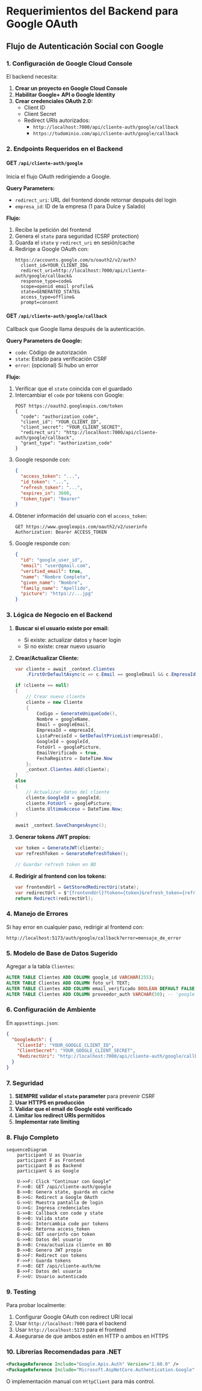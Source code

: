 # Requerimientos del Backend para Google OAuth

## Flujo de Autenticación Social con Google

### 1. Configuración de Google Cloud Console

El backend necesita:

1. **Crear un proyecto en Google Cloud Console**
2. **Habilitar Google+ API o Google Identity**
3. **Crear credenciales OAuth 2.0:**
   - Client ID
   - Client Secret
   - Redirect URIs autorizados: 
     - `http://localhost:7000/api/cliente-auth/google/callback`
     - `https://tudominio.com/api/cliente-auth/google/callback`

### 2. Endpoints Requeridos en el Backend

#### **GET `/api/cliente-auth/google`**
Inicia el flujo OAuth redirigiendo a Google.

**Query Parameters:**
- `redirect_uri`: URL del frontend donde retornar después del login
- `empresa_id`: ID de la empresa (1 para Dulce y Salado)

**Flujo:**
1. Recibe la petición del frontend
2. Genera el `state` para seguridad (CSRF protection)
3. Guarda el `state` y `redirect_uri` en sesión/cache
4. Redirige a Google OAuth con:
   ```
   https://accounts.google.com/o/oauth2/v2/auth?
     client_id=YOUR_CLIENT_ID&
     redirect_uri=http://localhost:7000/api/cliente-auth/google/callback&
     response_type=code&
     scope=openid email profile&
     state=GENERATED_STATE&
     access_type=offline&
     prompt=consent
   ```

#### **GET `/api/cliente-auth/google/callback`**
Callback que Google llama después de la autenticación.

**Query Parameters de Google:**
- `code`: Código de autorización
- `state`: Estado para verificación CSRF
- `error`: (opcional) Si hubo un error

**Flujo:**
1. Verificar que el `state` coincida con el guardado
2. Intercambiar el `code` por tokens con Google:
   ```http
   POST https://oauth2.googleapis.com/token
   {
     "code": "authorization_code",
     "client_id": "YOUR_CLIENT_ID",
     "client_secret": "YOUR_CLIENT_SECRET",
     "redirect_uri": "http://localhost:7000/api/cliente-auth/google/callback",
     "grant_type": "authorization_code"
   }
   ```
3. Google responde con:
   ```json
   {
     "access_token": "...",
     "id_token": "...",
     "refresh_token": "...",
     "expires_in": 3600,
     "token_type": "Bearer"
   }
   ```
4. Obtener información del usuario con el `access_token`:
   ```http
   GET https://www.googleapis.com/oauth2/v2/userinfo
   Authorization: Bearer ACCESS_TOKEN
   ```
5. Google responde con:
   ```json
   {
     "id": "google_user_id",
     "email": "user@gmail.com",
     "verified_email": true,
     "name": "Nombre Completo",
     "given_name": "Nombre",
     "family_name": "Apellido",
     "picture": "https://...jpg"
   }
   ```

### 3. Lógica de Negocio en el Backend

1. **Buscar si el usuario existe por email:**
   - Si existe: actualizar datos y hacer login
   - Si no existe: crear nuevo usuario

2. **Crear/Actualizar Cliente:**
   ```csharp
   var cliente = await _context.Clientes
       .FirstOrDefaultAsync(c => c.Email == googleEmail && c.EmpresaId == empresaId);

   if (cliente == null)
   {
       // Crear nuevo cliente
       cliente = new Cliente
       {
           Codigo = GenerateUniqueCode(),
           Nombre = googleName,
           Email = googleEmail,
           EmpresaId = empresaId,
           ListaPrecioId = GetDefaultPriceList(empresaId),
           GoogleId = googleId,
           FotoUrl = googlePicture,
           EmailVerificado = true,
           FechaRegistro = DateTime.Now
       };
       _context.Clientes.Add(cliente);
   }
   else
   {
       // Actualizar datos del cliente
       cliente.GoogleId = googleId;
       cliente.FotoUrl = googlePicture;
       cliente.UltimoAcceso = DateTime.Now;
   }

   await _context.SaveChangesAsync();
   ```

3. **Generar tokens JWT propios:**
   ```csharp
   var token = GenerateJWT(cliente);
   var refreshToken = GenerateRefreshToken();
   
   // Guardar refresh token en BD
   ```

4. **Redirigir al frontend con los tokens:**
   ```csharp
   var frontendUrl = GetStoredRedirectUri(state);
   var redirectUrl = $"{frontendUrl}?token={token}&refresh_token={refreshToken}";
   return Redirect(redirectUrl);
   ```

### 4. Manejo de Errores

Si hay error en cualquier paso, redirigir al frontend con:
```
http://localhost:5173/auth/google/callback?error=mensaje_de_error
```

### 5. Modelo de Base de Datos Sugerido

Agregar a la tabla `Clientes`:
```sql
ALTER TABLE Clientes ADD COLUMN google_id VARCHAR(255);
ALTER TABLE Clientes ADD COLUMN foto_url TEXT;
ALTER TABLE Clientes ADD COLUMN email_verificado BOOLEAN DEFAULT FALSE;
ALTER TABLE Clientes ADD COLUMN proveedor_auth VARCHAR(50); -- 'google', 'local', etc
```

### 6. Configuración de Ambiente

En `appsettings.json`:
```json
{
  "GoogleAuth": {
    "ClientId": "YOUR_GOOGLE_CLIENT_ID",
    "ClientSecret": "YOUR_GOOGLE_CLIENT_SECRET",
    "RedirectUri": "http://localhost:7000/api/cliente-auth/google/callback"
  }
}
```

### 7. Seguridad

1. **SIEMPRE validar el `state` parameter** para prevenir CSRF
2. **Usar HTTPS en producción**
3. **Validar que el email de Google esté verificado**
4. **Limitar los redirect URIs permitidos**
5. **Implementar rate limiting**

### 8. Flujo Completo

```mermaid
sequenceDiagram
    participant U as Usuario
    participant F as Frontend
    participant B as Backend
    participant G as Google

    U->>F: Click "Continuar con Google"
    F->>B: GET /api/cliente-auth/google
    B->>B: Genera state, guarda en cache
    B->>G: Redirect a Google OAuth
    G->>U: Muestra pantalla de login
    U->>G: Ingresa credenciales
    G->>B: Callback con code y state
    B->>B: Valida state
    B->>G: Intercambia code por tokens
    G->>B: Retorna access_token
    B->>G: GET userinfo con token
    G->>B: Datos del usuario
    B->>B: Crea/actualiza cliente en BD
    B->>B: Genera JWT propio
    B->>F: Redirect con tokens
    F->>F: Guarda tokens
    F->>B: GET /api/cliente-auth/me
    B->>F: Datos del usuario
    F->>U: Usuario autenticado
```

### 9. Testing

Para probar localmente:
1. Configurar Google OAuth con redirect URI local
2. Usar `http://localhost:7000` para el backend
3. Usar `http://localhost:5173` para el frontend
4. Asegurarse de que ambos estén en HTTP o ambos en HTTPS

### 10. Librerías Recomendadas para .NET

```xml
<PackageReference Include="Google.Apis.Auth" Version="1.60.0" />
<PackageReference Include="Microsoft.AspNetCore.Authentication.Google" Version="7.0.0" />
```

O implementación manual con `HttpClient` para más control.
